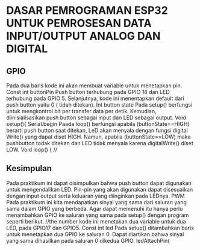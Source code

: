 # DASAR PEMROGRAMAN ESP32 UNTUK PEMROSESAN DATA INPUT/OUTPUT ANALOG DAN DIGITAL
## GPIO
Pada dua baris kode ini akan membuat variable untuk menetapkan pin.
Const int buttonPin
Push button terhubung pada GPIO 18 dan LED terhubung pada GPIO 5. Selanjutnya, kode ini menentapkan default dari push button yaitu 0 ( tidah ditekan).
Int button state
Pada setup() berfungsi untuk mengkontrol bit per transfer data per detik. Kemudian, diinisialisasikan push button sebagai input dan LED sebagai output.
Void setup(){
Serial.begin
Paada loop() berfungsi apabila (buttonState==HIGH) berarti push button saat ditekan, LeD akan menyala dengan fungsi digital Write() yang dapat diset HIGH. Namun, apabila (buttonState==LOW) maka pushbutton todak ditekan dan LED tidak menyala karena digitalWrite() diset LOW.
Void loop() {
//
## Kesimpulan
Pada praktikum ini dapat disimpulkan bahwa push button dapat digunakan untuk mengendalikan LED. Pin-pin yang akan digunakan dapat disesuaikan dengan input output serta keluaran yang diinginkan pada LEDnya. 
PWM
Pada praktikum ini kita mendapatkan sinyal yang sama dari saluran yang sama dalam GPIO yang berbeda. Agar dapat memenuhi itu hanya perlu menambahkan GPIO ke saluran yang sama pada setup() dengan program seperti berikut.
//the number
kode ini menetakan dua variable untuk dua LED, pada GPIO17 dan GPIO5. 
Const int led
Pada setup() ditambahkan baris untuk menetapkan dua GPIO ke saluran 0. Dapat diartikan bahwa sinyal yang sama dihasilkan pada saluran 0 dikedua GPIO.
ledAttachPin(
